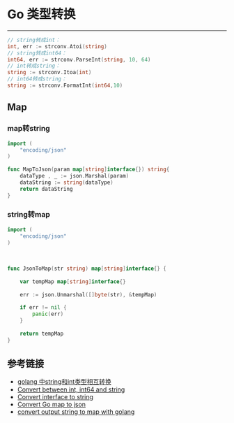 # Go 类型转换
***

```go
// string转成int：
int, err := strconv.Atoi(string)
// string转成int64：
int64, err := strconv.ParseInt(string, 10, 64)
// int转成string：
string := strconv.Itoa(int)
// int64转成string：
string := strconv.FormatInt(int64,10)
```

## Map
### map转string
```go
import (
	"encoding/json"
)
 
func MapToJson(param map[string]interface{}) string{
	dataType , _ := json.Marshal(param)
	dataString := string(dataType)
	return dataString
}
```

### string转map
```go
import (
	"encoding/json"
)
 
 
 
func JsonToMap(str string) map[string]interface{} {
 
	var tempMap map[string]interface{}
 
	err := json.Unmarshal([]byte(str), &tempMap)
 
	if err != nil {
		panic(err)
	}
 
	return tempMap
}
```

## 参考链接
- [golang 中string和int类型相互转换](https://blog.csdn.net/iamlihongwei/article/details/79550958)
- [Convert between int, int64 and string](https://yourbasic.org/golang/convert-int-to-string/)
- [Convert interface to string](https://yourbasic.org/golang/interface-to-string/)
- [Convert Go map to json](https://stackoverflow.com/questions/24652775/convert-go-map-to-json/24652881)
- [convert output string to map with golang](https://stackoverflow.com/questions/51189959/convert-output-string-to-map-with-golang)